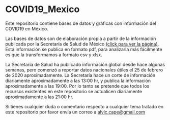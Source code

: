 # COVID19_Mexico
Este repositorio contiene bases de datos y gráficas con información del COVID19 en México.

Las bases de datos son de elaboración propia a partir de la información publicada por la Secretaría de Salud de México [(click para ver la página)](https://www.gob.mx/salud/es/archivo/documentos). Esta información se publica en formato pdf, para analizarla más fácilmente es que la transformamos a formato csv y xlsx.

La Secretaría de Salud ha publicado información global desde hace algunas semanas, pero comenzó a reportar datos nacionales útiles el 25 de febrero de 2020 aproximadamente. La Secretaría hace un corte de información diariamente aproximadamente a las 13:00 hr, y publica la información aproximadamente a las 19:00. Por lo tanto se pretende que todos los recursos existentes en este repositorio se actualicen diariamente aproximadamente a las 21:00 hr.

Si tienes cualquier duda o comentario respecto a cualquier tema tratado en este repositorio por favor envía un correo a alvic.cape@gmail.com
